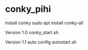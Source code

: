 # conky_pihi
install conky
sudo apt install conky-all

Version 1.0 
conky_start.sh

Version 1.1 auto config
autostart.sh
